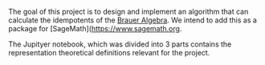The goal of this project is to design and implement an algorithm that can calculate the idempotents of the [Brauer Algebra](https://en.wikipedia.org/wiki/Brauer_algebra). We intend to add this as a package for [SageMath](https://www.sagemath.org.

The Jupityer notebook, which was divided into 3 parts contains the representation theoretical definitions relevant for the project.
